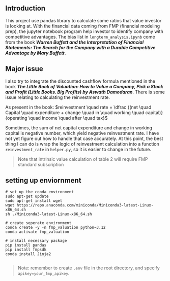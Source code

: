 ## Introduction

This project use pandas library to calculate some ratios that value investor is looking at. With the financial data coming from FMP (financial modeling prep), the jupyter notebook program help investor to identify company with competitive advantages. The bias list in `longterm_analysis.ipynb` come from the book <b><i>Warren Buffett and the Interpretation of Financial Statements: The Search for the Company with a Durable Competitive Advantage
by Mary Buffett</i></b>.

## Major issue

I also try to integrate the discounted cashflow formula mentioned in the book <b><i>The Little Book of Valuation: How to Value a Company, Pick a Stock and Profit (Little Books. Big Profits)
by Aswath Damodaran</i></b>. There is some issue relating to calculating the reinvestment rate.

As present in the book:
$reinvestment \quad rate = \dfrac {(net \quad Capital \quad expenditure + change \quad in \quad working \quad capital)} {operating \quad income \quad after \quad tax}$

Sometimes, the sum of net capital expenditure and change in working capital is negative number, which yield negative reinvestment rate. I have not yet figure out how to handle that case accurately. At this point, the best thing I can do is wrap the logic of reinvestment calculation into a function `reinvestment_rate` in `helper.py`, so it is easier to change in the future.

> Note that intrinsic value calculation of table 2 will require FMP standard subscription

## setting up enviornment

```shell
# set up the conda environment
sudo apt-get update
sudo apt-get install wget
wget https://repo.anaconda.com/miniconda/Miniconda3-latest-Linux-x86_64.sh
sh ./Miniconda3-latest-Linux-x86_64.sh

# create seperate environment
conda create -y -n fmp_valuation python=3.12
conda activate fmp_valuation

# install necessary package
pip install pandas
pip install fmpsdk
conda install Jinja2


```

> Note: remember to create `.env` file in the root directory, and specify `apikey=your_fmp_apikey`.

